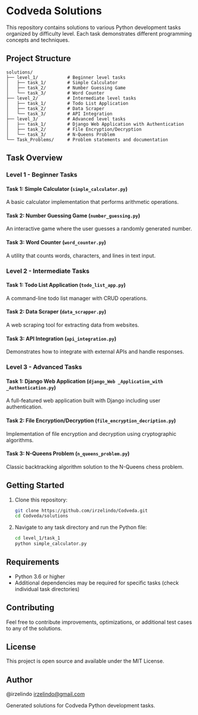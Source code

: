 # Codveda Solutions

This repository contains solutions to various Python development tasks organized by difficulty level. Each task demonstrates different programming concepts and techniques.

## Project Structure

```
solutions/
├── level_1/           # Beginner level tasks
│   ├── task_1/        # Simple Calculator
│   ├── task_2/        # Number Guessing Game
│   └── task_3/        # Word Counter
├── level_2/           # Intermediate level tasks
│   ├── task_1/        # Todo List Application
│   ├── task_2/        # Data Scraper
│   └── task_3/        # API Integration
├── level_3/           # Advanced level tasks
│   ├── task_1/        # Django Web Application with Authentication
│   ├── task_2/        # File Encryption/Decryption
│   └── task_3/        # N-Queens Problem
└── Task_Problems/     # Problem statements and documentation
```

## Task Overview

### Level 1 - Beginner Tasks

#### Task 1: Simple Calculator (`simple_calculator.py`)
A basic calculator implementation that performs arithmetic operations.

#### Task 2: Number Guessing Game (`number_guessing.py`)
An interactive game where the user guesses a randomly generated number.

#### Task 3: Word Counter (`word_counter.py`)
A utility that counts words, characters, and lines in text input.

### Level 2 - Intermediate Tasks

#### Task 1: Todo List Application (`todo_list_app.py`)
A command-line todo list manager with CRUD operations.

#### Task 2: Data Scraper (`data_scrapper.py`)
A web scraping tool for extracting data from websites.

#### Task 3: API Integration (`api_integration.py`)
Demonstrates how to integrate with external APIs and handle responses.

### Level 3 - Advanced Tasks

#### Task 1: Django Web Application (`django_Web _Application_with _Authentication.py`)
A full-featured web application built with Django including user authentication.

#### Task 2: File Encryption/Decryption (`file_encryption_decription.py`)
Implementation of file encryption and decryption using cryptographic algorithms.

#### Task 3: N-Queens Problem (`n_queens_problem.py`)
Classic backtracking algorithm solution to the N-Queens chess problem.

## Getting Started

1. Clone this repository:
   ```bash
   git clone https://github.com/irzelindo/Codveda.git
   cd Codveda/solutions
   ```

2. Navigate to any task directory and run the Python file:
   ```bash
   cd level_1/task_1
   python simple_calculator.py
   ```

## Requirements

- Python 3.6 or higher
- Additional dependencies may be required for specific tasks (check individual task directories)

## Contributing

Feel free to contribute improvements, optimizations, or additional test cases to any of the solutions.

## License

This project is open source and available under the MIT License.

## Author

@irzelindo <irzelindo@gmail.com>

Generated solutions for Codveda Python development tasks.
